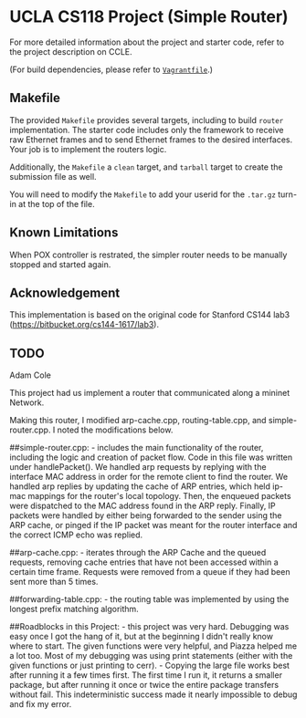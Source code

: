 UCLA CS118 Project (Simple Router)
====================================

For more detailed information about the project and starter code, refer to the project description on CCLE.

(For build dependencies, please refer to [`Vagrantfile`](Vagrantfile).)

## Makefile

The provided `Makefile` provides several targets, including to build `router` implementation.  The starter code includes only the framework to receive raw Ethernet frames and to send Ethernet frames to the desired interfaces.  Your job is to implement the routers logic.

Additionally, the `Makefile` a `clean` target, and `tarball` target to create the submission file as well.

You will need to modify the `Makefile` to add your userid for the `.tar.gz` turn-in at the top of the file.

## Known Limitations

When POX controller is restrated, the simpler router needs to be manually stopped and started again.

## Acknowledgement

This implementation is based on the original code for Stanford CS144 lab3 (https://bitbucket.org/cs144-1617/lab3).

## TODO

Adam Cole

This project had us implement a router that communicated along a mininet Network.

Making this router, I modified arp-cache.cpp, routing-table.cpp, and simple-router.cpp.  I noted the
modifications below.

##simple-router.cpp:
    - includes the main functionality of the router, including the logic and creation of packet flow.  Code
    in this file was written under handlePacket().  We handled arp requests by replying with the interface
    MAC address in order for the remote client to find the router.  We handled arp replies by updating the
    cache of ARP entries, which held ip-mac mappings for the router's local topology.  Then, the enqueued
    packets were dispatched to the MAC address found in the ARP reply.  Finally, IP packets were handled
    by either being forwarded to the sender using the ARP cache, or pinged if the IP packet was meant for
    the router interface and the correct ICMP echo was replied.

##arp-cache.cpp:
    - iterates through the ARP Cache and the queued requests, removing cache entries that have not been
    accessed within a certain time frame.  Requests were removed from a queue if they had been sent more
    than 5 times.

##forwarding-table.cpp:
    - the routing table was implemented by using the longest prefix matching algorithm.


##Roadblocks in this Project:
    - this project was very hard.  Debugging was easy once I got the hang of it, but at the beginning I
    didn't really know where to start.  The given functions were very helpful, and Piazza helped me 
    a lot too.  Most of my debugging was using print statements (either with the given functions or
    just printing to cerr).
    - Copying the large file works best after running it a few times first.  The first time I run it,
    it returns a smaller package, but after running it once or twice the entire package transfers without
    fail.  This indeterministic success made it nearly impossible to debug and fix my error.

    
